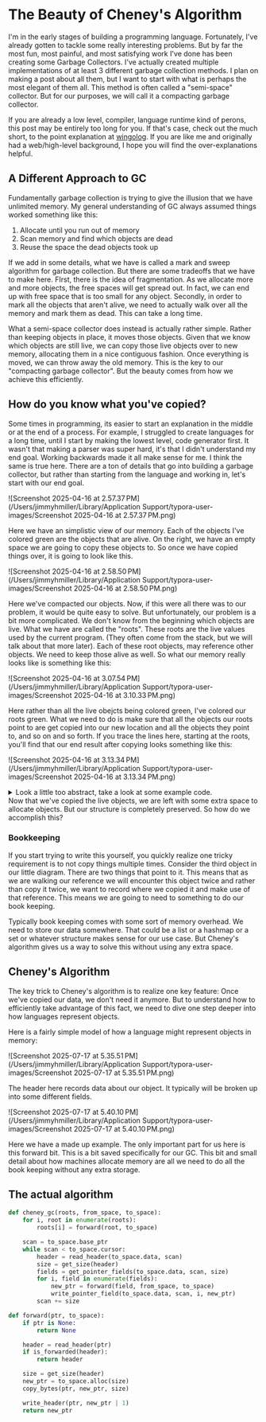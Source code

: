 # The Beauty of Cheney's Algorithm

I'm in the early stages of building a programming language. Fortunately, I've already gotten to tackle some really interesting problems. But by far the most fun, most painful, and most satisfying work I've done has been creating some Garbage Collectors. I've actually created multiple implementations of at least 3 different garbage collection methods. I plan on making a post about all them, but I want to start with what is perhaps the most elegant of them all. This method is often called a "semi-space" collector. But for our purposes, we will call it a compacting garbage collector. 

If you are already a low level, compiler, language runtime kind of perons, this post may be entirely too long for you. If that's case, check out the much short, to the point explanation at [wingolog](https://wingolog.org/archives/2022/12/10/a-simple-semi-space-collector). If you are like me and originally had a web/high-level background, I hope you will find the over-explanations helpful.

## A Different Approach to GC

Fundamentally garbage collection is trying to give the illusion that we have unlimited memory. My general understanding of GC always assumed things worked something like this:

1. Allocate until you run out of memory
2. Scan memory and find which objects are dead
3. Reuse the space the dead objects took up

If we add in some details, what we have is called a mark and sweep algorithm for garbage collection. But there are some tradeoffs that we have to make here. FIrst, there is the idea of fragmentation. As we allocate more and more objects, the free spaces will get spread out. In fact, we can end up with free space that is too small for any object. Secondly, in order to mark all the objects that aren't alive, we need to actually walk over all the memory and mark them as dead. This can take a long time.

What a semi-space collector does instead is actually rather simple. Rather than keeping objects in place, it moves those objects. Given that we know which objects are still live, we can copy those live objects over to new memory, allocating them in a nice contiguous fashion. Once everything is moved, we can throw away the old memory. This is the key to our "compacting garbage collector". But the beauty comes from how we achieve this efficiently.

## How do you know what you've copied?

Some times in programming, its easier to start an explanation in the middle or at the end of a process. For example, I struggled to create languages for a long time, until I start by making the lowest level, code generator first. It wasn't that making a parser was super hard, it's that I didn't understand my end goal. Working backwards made it all make sense for me. I think the same is true here. There are a ton of details that go into building a garbage collector, but rather than starting from the language and working in, let's start with our end goal.

![Screenshot 2025-04-16 at 2.57.37 PM](/Users/jimmyhmiller/Library/Application Support/typora-user-images/Screenshot 2025-04-16 at 2.57.37 PM.png)

Here we have an simplistic view of our memory. Each of the objects I've colored green are the objects that are alive. On the right, we have an empty space we are going to copy these objects to. So once we have copied things over, it is going to look like this.

![Screenshot 2025-04-16 at 2.58.50 PM](/Users/jimmyhmiller/Library/Application Support/typora-user-images/Screenshot 2025-04-16 at 2.58.50 PM.png)

Here we've compacted our objects. Now, if this were all there was to our problem, it would be quite easy to solve. But unfortunately, our problem is a bit more complicated. We don't know from the beginning which objects are live. What we have are called the "roots". These roots are the live values used by the current program. (They often come from the stack, but we will talk about that more later). Each of these root objects, may reference other objects. We need to keep those alive as well. So what our memory really looks like is something like this:

![Screenshot 2025-04-16 at 3.07.54 PM](/Users/jimmyhmiller/Library/Application Support/typora-user-images/Screenshot 2025-04-16 at 3.10.33 PM.png)

Here rather than all the live obejcts being colored green, I've colored our roots green. What we need to do is make sure that all the objects our roots point to are get copied into our new location and all the objects they point to, and so on and so forth. If you trace the lines here, starting at the roots, you'll find that our end result after copying looks something like this:

![Screenshot 2025-04-16 at 3.13.34 PM](/Users/jimmyhmiller/Library/Application Support/typora-user-images/Screenshot 2025-04-16 at 3.13.34 PM.png)

<details>
 	<summary>
  Look a little too abstract, take a look at some example code.
  </summary>
  <div>
    ```javascript
    function doThingsWithTempContext() {
      let point = [1, 2]
      let tempConfig = {
        point: point,
        valid: true,
        count: 10,
        used: false,
      }
      let tempConstants = [point];
      ...
    }
    doThingsWithTempContext();
    let dimensions = [0, 1, 2, 3];
    let constants = [dimensions];
    let configuration = {
      count: 2,
      dims: dimensions,
      flat: false,
    }
    let context = {
      constants: constants,
      config: configuration,
    }
    ... Garbage Collect here
    ```
    I've certainly simplified things a bit, but hopefully, you can see how this maps onto our memory. The very first box in both our diagrams is `configuration`. If something is a simple value, we need to arrows connecting it. If it has an arrow, that means it refers to another object. Our garbage came from calling doThingsWithTempContext which created a bunch of objects that we no longer have references to.
  </div>
</details>
Now that we've copied the live objects, we are left with some extra space to allocate objects. But our structure is completely preserved. So how do we accomplish this? 

### Bookkeeping

If you start trying to write this yourself, you quickly realize one tricky requirement is to not copy things multiple times. Consider the third object in our little diagram. There are two things that point to it. This means that as we are walking our reference we will encounter this object twice and rather than copy it twice, we want to record where we copied it and make use of that reference. This means we are going to need to something to do our book keeping.

Typically book keeping comes with some sort of memory overhead. We need to store our data somewhere. That could be a list or a hashmap or a set or whatever structure makes sense for our use case. But Cheney's algorithm gives us a way to solve this without using any extra space.

## Cheney's Algorithm

The key trick to Cheney's algorithm is to realize one key feature: Once we've copied our data, we don't need it anymore. But to understand how to efficiently take advantage of this fact, we need to dive one step deeper into how languages represent objects.

Here is a fairly simple model of how a language might represent objects in memory:

![Screenshot 2025-07-17 at 5.35.51 PM](/Users/jimmyhmiller/Library/Application Support/typora-user-images/Screenshot 2025-07-17 at 5.35.51 PM.png)

The header here records data about our object. It typically will be broken up into some different fields.

![Screenshot 2025-07-17 at 5.40.10 PM](/Users/jimmyhmiller/Library/Application Support/typora-user-images/Screenshot 2025-07-17 at 5.40.10 PM.png)

Here we have a made up example. The only important part for us here is this forward bit. This is a bit saved specifically for our GC. This bit and small detail about how machines allocate memory are all we need to do all the book keeping without any extra storage.

## The actual algorithm

```python
def cheney_gc(roots, from_space, to_space):
    for i, root in enumerate(roots):
        roots[i] = forward(root, to_space)

    scan = to_space.base_ptr
    while scan < to_space.cursor:
        header = read_header(to_space.data, scan)
        size = get_size(header)
        fields = get_pointer_fields(to_space.data, scan, size)
        for i, field in enumerate(fields):
            new_ptr = forward(field, from_space, to_space)
            write_pointer_field(to_space.data, scan, i, new_ptr)
        scan += size

def forward(ptr, to_space):
    if ptr is None:
        return None

    header = read_header(ptr)
    if is_forwarded(header):
        return header

    size = get_size(header)
    new_ptr = to_space.alloc(size)
    copy_bytes(ptr, new_ptr, size)

    write_header(ptr, new_ptr | 1)
    return new_ptr
```

